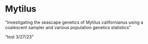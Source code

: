 # Mytilus
"Investigating the seascape genetics of Mytilus californianus using a coalescent sampler and various population genetics statistics"

"test 3/27/23"